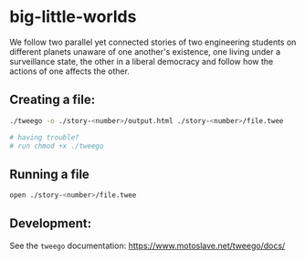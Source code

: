 # big-little-worlds
We follow two parallel yet connected stories of two engineering students on different planets unaware of one another's existence, one living under a surveillance state, the other in a liberal democracy and follow how the actions of one affects the other.


## Creating a file:
```bash
./tweego -o ./story-<number>/output.html ./story-<number>/file.twee

# having trouble?
# run chmod +x ./tweego
```
## Running a file
```bash
open ./story-<number>/file.twee
```


## Development:
See the `tweego` documentation:
https://www.motoslave.net/tweego/docs/
